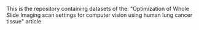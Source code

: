 This is the repository containing datasets of the: "Optimization of Whole Slide Imaging scan settings for computer vision using human lung cancer tissue" article
